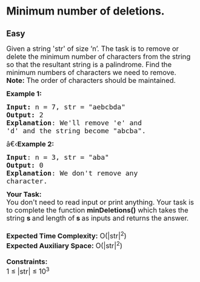# Minimum number of deletions.
## Easy
<div class="problems_problem_content__Xm_eO" style="user-select: auto;"><p style="user-select: auto;"><span style="font-size: 18px; user-select: auto;">Given a string 'str'&nbsp;of size ‘n’. The task is to remove or delete the minimum number of characters from the string so that the resultant string is a palindrome. Find the minimum numbers of characters we need to remove.</span><br style="user-select: auto;">
<span style="font-size: 18px; user-select: auto;"><strong style="user-select: auto;">Note:</strong> The order of characters should be maintained.</span></p>

<p style="user-select: auto;"><span style="font-size: 18px; user-select: auto;"><strong style="user-select: auto;">Example 1:</strong></span></p>

<pre style="user-select: auto;"><span style="font-size: 18px; user-select: auto;"><strong style="user-select: auto;">Input: </strong>n = 7,<strong style="user-select: auto;"> </strong>str = "aebcbda"
<strong style="user-select: auto;">Output:</strong> 2
<strong style="user-select: auto;">Explanation</strong>: We'll remove 'e' and
'd' and the string become "abcba".</span></pre>

<p style="user-select: auto;"><span style="font-size: 18px; user-select: auto;">â€‹<strong style="user-select: auto;">Example 2:</strong></span></p>

<pre style="user-select: auto;"><span style="font-size: 18px; user-select: auto;"><strong style="user-select: auto;">Input</strong>: n = 3, str = "aba"
<strong style="user-select: auto;">Output:</strong> 0
<strong style="user-select: auto;">Explanation</strong>: We don't remove any
character.
</span></pre>

<p style="user-select: auto;"><span style="font-size: 18px; user-select: auto;"><strong style="user-select: auto;">Your Task:&nbsp;&nbsp;</strong><br style="user-select: auto;">
You don't need to read input or print anything. Your task is to complete the function&nbsp;<strong style="user-select: auto;">minDeletions()</strong>&nbsp;which takes the string&nbsp;<strong style="user-select: auto;">s </strong>and length of<strong style="user-select: auto;"> s&nbsp;</strong>as inputs and returns the answer.<br style="user-select: auto;">
<br style="user-select: auto;">
<strong style="user-select: auto;">Expected Time Complexity:</strong>&nbsp;O(|str|<sup style="user-select: auto;">2</sup>)<br style="user-select: auto;">
<strong style="user-select: auto;">Expected Auxiliary Space:</strong>&nbsp;O(|str|<sup style="user-select: auto;">2</sup>)<br style="user-select: auto;">
<br style="user-select: auto;">
<strong style="user-select: auto;">Constraints:</strong><br style="user-select: auto;">
1 ≤ |str| ≤&nbsp;10<sup style="user-select: auto;">3</sup></span></p>

<p style="user-select: auto;">&nbsp;</p>
</div>